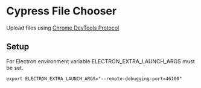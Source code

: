 # Cypress File Chooser

Upload files using [Chrome DevTools Protocol](https://chromedevtools.github.io/devtools-protocol/)

## Setup

For Electron environment variable ELECTRON_EXTRA_LAUNCH_ARGS must be set.

    export ELECTRON_EXTRA_LAUNCH_ARGS="--remote-debugging-port=46100"
